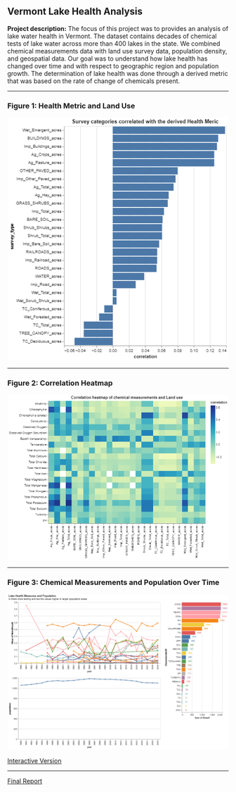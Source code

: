 ## Vermont Lake Health Analysis

**Project description:** The focus of this project was to provides an  analysis of lake water health in Vermont. The dataset contains decades of chemical tests of lake water across more than 400 lakes in the state. We combined chemical measurements data with land use survey data, population density, and geospatial data. Our goal was to understand how lake health has changed over time and with respect to geographic region and population growth. The determination of lake health was done through a derived metric that was based on the rate of change of chemicals present.

---
### Figure 1: Health Metric and Land Use
<img src="images/category_health_metric.png?raw=true">

---
### Figure 2: Correlation Heatmap
<img src="images/heatmap.png?raw=true">

---
### Figure 3: Chemical Measurements and Population Over Time
<img src="images/pop_over_time.png?raw=true">

[Interactive Version]("/images/interactive_chem_data.html")<br>

---
[Final Report](/pdfs/10-jeffols-azorin-alevink.pdf)